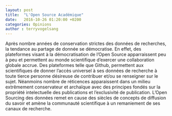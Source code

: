 ```yaml
---
layout: post
title:  "L'Open Source Académique"
date:   2016-10-26 01:20:00 +0200
categories: Opinions
author : terryvogelsang
---
```


Après nombre années de conservation strictes des données de recherches, la tendance au partage de donnée se démocratise. En effet, des plateformes visant à la démocratisation de l’Open Source apparraissent peu à peu et permettent au monde scientifique d’exercer une collaboration globale accrue.
Des plateformes telle que Github, permettent aux scientifiques de donner l’accès universel à ses données de recherche à toute tierce personne désireuse de contribuer et/ou se renseigner sur le sujet.
Néanmoins nombre de réticences apparaissent dans un milieu extrêmement conservateur et archaïque avec des principes fondés sur la propriété intelectuelle des publications et l’exclusivité de publication. L’Open Sourcing des données remet en cause des siècles de concepts de diffusion du savoir et amène la communauté scientifique à un remaniement de ses canaux de recherche.
